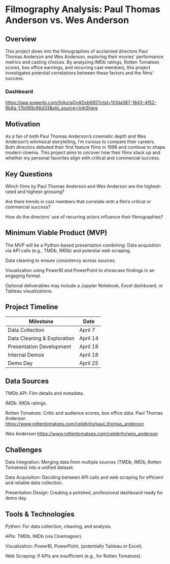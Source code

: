 # Filmography Analysis: Paul Thomas Anderson vs. Wes Anderson
 ## Overview
This project dives into the filmographies of acclaimed directors Paul Thomas Anderson and Wes Anderson, exploring their movies' performance metrics and casting choices. By analyzing IMDb ratings, Rotten Tomatoes scores, box office earnings, and recurring cast members, this project investigates potential correlations between these factors and the films' success.
### Dashboard
https://app.powerbi.com/links/qGnADsb685?ctid=101da587-1843-4f52-8b8a-17b069c66d33&pbi_source=linkShare

 ## Motivation
As a fan of both Paul Thomas Anderson’s cinematic depth and Wes Anderson’s whimsical storytelling, I’m curious to compare their careers. Both directors debuted their first feature films in 1996 and continue to shape modern cinema. This project aims to uncover how their films stack up and whether my personal favorites align with critical and commercial success.
 ## Key Questions
Which films by Paul Thomas Anderson and Wes Anderson are the highest-rated and highest-grossing?

Are there trends in cast members that correlate with a film’s critical or commercial success?

How do the directors’ use of recurring actors influence their filmographies?

 ## Minimum Viable Product (MVP)
The MVP will be a Python-based presentation combining:
Data acquisition via API calls (e.g., TMDb, IMDb) and potential web scraping.

Data cleaning to ensure consistency across sources.

Visualization using PowerBI and PowerPoint to showcase findings in an engaging format.


Optional deliverables may include a Jupyter Notebook, Excel dashboard, or Tableau visualizations.
 ## Project Timeline
| Milestone                              | Date       |
|---------------------------------------|------------|
| Data Collection                       | April 7    |
| Data Cleaning & Exploration           | April 14   |
| Presentation Development              | April 18   |
| Internal Demos                        | April 18   |
| Demo Day                              | April 25   |

 ## Data Sources
TMDb API: Film details and metadata.

IMDb: IMDb ratings.

Rotten Tomatoes: Critic and audience scores, box office data.
Paul Thomas Anderson https://www.rottentomatoes.com/celebrity/paul_thomas_anderson

Wes Anderson https://www.rottentomatoes.com/celebrity/wes_anderson

 ## Challenges
Data Integration: Merging data from multiple sources (TMDb, IMDb, Rotten Tomatoes) into a unified dataset.

Data Acquisition: Deciding between API calls and web scraping for efficient and reliable data collection.

Presentation Design: Creating a polished, professional dashboard ready for demo day.

 ## Tools & Technologies
Python: For data collection, cleaning, and analysis.

APIs: TMDb, IMDb (via Cinemagoer).

Visualization: PowerBI, PowerPoint, (potentially Tableau or Excel).


Web Scraping: If APIs are insufficient (e.g., for Rotten Tomatoes).

